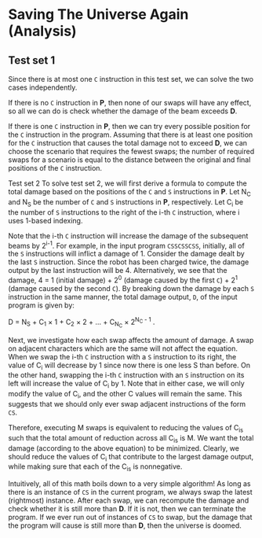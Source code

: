 # Saving The Universe Again (Analysis)
## Test set 1
Since there is at most one `C` instruction in this test set, we can solve the two cases independently.

If there is no `C` instruction in **P**, then none of our swaps will have any effect, so all we can do is check whether the damage of the beam exceeds **D**.

If there is one `C` instruction in **P**, then we can try every possible position for the `C` instruction in the program. Assuming that there is at least one position for the `C` instruction that causes the total damage not to exceed **D**, we can choose the scenario that requires the fewest swaps; the number of required swaps for a scenario is equal to the distance between the original and final positions of the `C` instruction.

Test set 2
To solve test set 2, we will first derive a formula to compute the total damage based on the positions of the `C` and `S` instructions in **P**. Let N<sub>C</sub> and N<sub>S</sub> be the number of `C` and `S` instructions in **P**, respectively. Let C<sub>i</sub> be the number of `S` instructions to the right of the i-th `C` instruction, where i uses 1-based indexing.

Note that the i-th `C` instruction will increase the damage of the subsequent beams by 2<sup>i-1</sup>. For example, in the input program `CSSCSSCSS`, initially, all of the `S` instructions will inflict a damage of 1. Consider the damage dealt by the last `S` instruction. Since the robot has been charged twice, the damage output by the last instruction will be 4. Alternatively, we see that the damage, 4 = 1 (initial damage) + 2<sup>0</sup> (damage caused by the first `C`) + 2<sup>1</sup> (damage caused by the second `C`). By breaking down the damage by each `S` instruction in the same manner, the total damage output, `D`, of the input program is given by:

  D = N<sub>S</sub> + C<sub>1</sub> × 1 + C<sub>2</sub> × 2 + ... + C<sub>N<sub>C</sub></sub> × 2<sup>N<sub>C</sub> - 1</sup> .

Next, we investigate how each swap affects the amount of damage. A swap on adjacent characters which are the same will not affect the equation. When we swap the i-th `C` instruction with a `S` instruction to its right, the value of C<sub>i</sub> will decrease by 1 since now there is one less S than before. On the other hand, swapping the i-th `C` instruction with an `S` instruction on its left will increase the value of C<sub>i</sub> by 1. Note that in either case, we will only modify the value of C<sub>i</sub>, and the other C values will remain the same. This suggests that we should only ever swap adjacent instructions of the form `CS`.

Therefore, executing M swaps is equivalent to reducing the values of C<sub>is</sub> such that the total amount of reduction across all C<sub>is</sub> is M. We want the total damage (according to the above equation) to be minimized. Clearly, we should reduce the values of C<sub>i</sub> that contribute to the largest damage output, while making sure that each of the C<sub>is</sub> is nonnegative.

Intuitively, all of this math boils down to a very simple algorithm! As long as there is an instance of `CS` in the current program, we always swap the latest (rightmost) instance. After each swap, we can recompute the damage and check whether it is still more than **D**. If it is not, then we can terminate the program. If we ever run out of instances of `CS` to swap, but the damage that the program will cause is still more than **D**, then the universe is doomed.